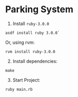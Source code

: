 # Parking System

1. Install `ruby-3.0.0`
```
asdf install ruby 3.0.0`
```

Or, using rvm:
```
rvm install ruby-3.0.0
```

2. Install dependencies:
```
make
```

3. Start Project:
```
ruby main.rb
```
